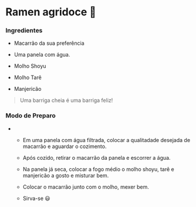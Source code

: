# Ramen agridoce :ramen:

### Ingredientes

- Macarrão da sua preferência

- Uma panela com água.

- Molho Shoyu

- Molho Tarê

- Manjericão

  

> Uma barriga cheia é uma barriga feliz! 



### Modo de Preparo

- - Em uma panela com água filtrada, colocar a qualitadade desejada de macarrão e aguardar o cozimento. 

  - Após cozido, retirar o macarrão da panela e escorrer a água.

  - Na panela já seca, colocar a fogo médio o molho shoyu, tarê e manjericão a gosto e misturar bem. 

  - Colocar o macarrão junto com o molho, mexer bem.

  - Sirva-se :smiley:

    

